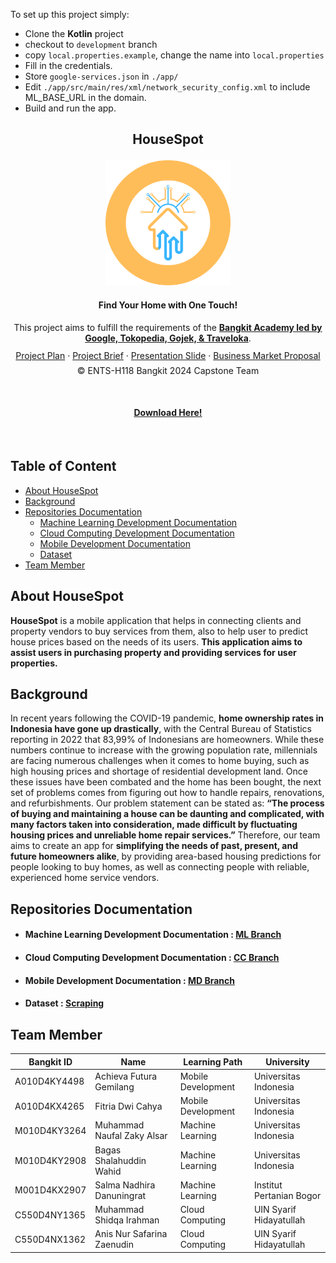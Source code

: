 To set up this project simply:

- Clone the **Kotlin** project
- checkout to `development` branch
- copy `local.properties.example`, change the name into `local.properties`
- Fill in the credentials.
- Store `google-services.json` in `./app/`
- Edit `./app/src/main/res/xml/network_security_config.xml` to include ML_BASE_URL in the domain.
- Build and run the app.

## <p align="center">HouseSpot</p>

<p align="center">
  <img src="../assets/logo.png" width="200" height="200" alt="HouseSpot Logo">
</p>

#### <p align="center">Find Your Home with One Touch!</p>

<p align="center">This project aims to fulfill the requirements of the <strong><a href="https://grow.google/intl/id_id/bangkit/?tab=machine-learning">Bangkit Academy led by Google, Tokopedia, Gojek, & Traveloka</a></strong>.</p>

<p align="center" style="margin-bottom: 20px; line-height: 0.8;">
    <a href="https://docs.google.com/document/d/11ubYQR9-_l_VYlyfzQa-apOHgtIcCo5Nf6tRCiziznk/edit">Project Plan</a> &middot;
    <a href="https://docs.google.com/document/d/1s0dur5LAfax2jR1pWRu0Fh5qF5Kj0P4qnQhprBFP-v4/edit">Project Brief</a> &middot;
    <a href="https://www.canva.com/design/DAGISM7zaVY/Li4SBNHkTehncyP795pypg/edit?utm_content=DAGISM7zaVY&utm_campaign=designshare&utm_medium=link2&utm_source=sharebutton">Presentation Slide</a> &middot;
    <a href="https://docs.google.com/document/d/114tR7Bw7yLErmBXkgJYfXTvFkIj5PXz2IlIPmTd2kjE/edit?usp=sharing">Business Market Proposal</a> 
</p>
<p align="center" style="margin-top: -10px;">© ENTS-H118 Bangkit 2024 Capstone Team</p>
</br>

#### <p align="center"> <a href="https://github.com/HouseSpot/kotlin-mobile-fe/releases"> Download Here!</a> </p>

</br>

## Table of Content

- [About HouseSpot](#about-housespot)
- [Background](#background)
- [Repositories Documentation](#repositories-documentation)
  - [Machine Learning Development Documentation](#machine-learning-development-documentation)
  - [Cloud Computing Development Documentation](#cloud-computing-development-documentation)
  - [Mobile Development Documentation](#mobile-development-documentation)
  - [Dataset](#dataset)
- [Team Member](#team-member)

## About HouseSpot

**HouseSpot** is a mobile application that helps in connecting clients and property vendors to buy services from them, also to help user to predict house prices based on the needs of its users. **This application aims to assist users in purchasing property and providing services for user properties.**

## Background

In recent years following the COVID-19 pandemic, **home ownership rates in Indonesia have gone up drastically**, with the Central Bureau of Statistics reporting in 2022 that 83,99% of Indonesians are homeowners. While these numbers continue to increase with the growing population rate, millennials are facing numerous challenges when it comes to home buying, such as high housing prices and shortage of residential development land. Once these issues have been combated and the home has been bought, the next set of problems comes from figuring out how to handle repairs, renovations, and refurbishments. Our problem statement can be stated as: **“The process of buying and maintaining a house can be daunting and complicated, with many factors taken into consideration, made difficult by fluctuating housing prices and unreliable home repair services.”** Therefore, our team aims to create an app for **simplifying the needs of past, present, and future homeowners alike**, by providing area-based housing predictions for people looking to buy homes, as well as connecting people with reliable, experienced home service vendors.


## Repositories Documentation

- #### Machine Learning Development Documentation : [ML Branch](https://github.com/HouseSpot/machine-learning)
- #### Cloud Computing Development Documentation : [CC Branch](https://github.com/HouseSpot/cc-api-new)
- #### Mobile Development Documentation : [MD Branch](https://github.com/HouseSpot/kotlin-mobile-fe)
- #### Dataset : [Scraping](https://github.com/HouseSpot/machine-learning/blob/main/Dataset/Processed/house_price_jabodetabek_dataset.csv)

## Team Member

| Bangkit ID   | Name                       | Learning Path      | University               |
| ------------ | -------------------------- | ------------------ | ------------------------ |
| A010D4KY4498 | Achieva Futura Gemilang    | Mobile Development | Universitas Indonesia    |
| A010D4KX4265 | Fitria Dwi Cahya           | Mobile Development | Universitas Indonesia    |
| M010D4KY3264 | Muhammad Naufal Zaky Alsar | Machine Learning   | Universitas Indonesia    |
| M010D4KY2908 | Bagas Shalahuddin Wahid    | Machine Learning   | Universitas Indonesia    |
| M001D4KX2907 | Salma Nadhira Danuningrat  | Machine Learning   | Institut Pertanian Bogor |
| C550D4NY1365 | Muhammad Shidqa Irahman    | Cloud Computing    | UIN Syarif Hidayatullah  |
| C550D4NX1362 | Anis Nur Safarina Zaenudin | Cloud Computing    | UIN Syarif Hidayatullah  |
